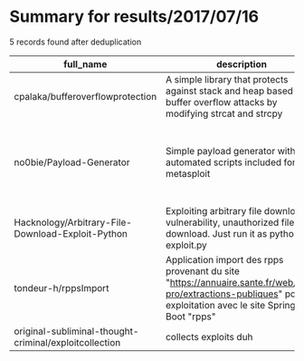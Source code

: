 
# Summary for results/2017/07/16
    
5 records found after deduplication

| full_name | description | html_url | matched_list | matched_count | pushed_at | size | stargazers_count | language | forks_count | vul_ids |
|--------------------------------------------------------|----------------------------------------------------------------------------------------------------------------------------------------------------------------|---------------------------------------------------------------------------|-----------------------------------------------------------------------------|-----------------|---------------------------|--------|--------------------|------------|---------------|-----------|
| cpalaka/bufferoverflowprotection | A simple library that protects against stack and heap based buffer overflow attacks by modifying strcat and strcpy | https://github.com/cpalaka/bufferoverflowprotection | ['heap overflow'] | 1 | 2017-07-16 03:54:14+00:00 | 14 | 1 | C | 1 | [] |
| no0bie/Payload-Generator | Simple payload generator with automated scripts included for metasploit | https://github.com/no0bie/Payload-Generator | ['metasploit module OR metasploit payload', 'metasploit module OR payload'] | 2 | 2017-07-16 17:25:18+00:00 | 9 | 0 | Python | 0 | [] |
| Hacknology/Arbitrary-File-Download-Exploit-Python | Exploiting arbitrary file download vulnerability, unauthorized file download. Just run it as python exploit.py | https://github.com/Hacknology/Arbitrary-File-Download-Exploit-Python | ['exploit'] | 1 | 2017-07-16 06:50:01+00:00 | 4 | 2 | Python | 1 | [] |
| tondeur-h/rppsImport | Application import des rpps provenant du site "https://annuaire.sante.fr/web/site-pro/extractions-publiques" pour exploitation avec le site Spring Boot "rpps" | https://github.com/tondeur-h/rppsImport | ['exploit'] | 1 | 2017-07-16 10:09:30+00:00 | 37 | 0 | Java | 0 | [] |
| original-subliminal-thought-criminal/exploitcollection | collects exploits duh | https://github.com/original-subliminal-thought-criminal/exploitcollection | ['exploit'] | 1 | 2017-07-16 14:02:52+00:00 | 0 | 0 | | 0 | [] |
